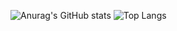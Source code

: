 ![Anurag's GitHub stats](https://github-readme-stats.vercel.app/api?username=QuocCuong2807&show_icons=true&theme=onedar)
![Top Langs](https://github-readme-stats.vercel.app/api/top-langs/?username=QuocCuong2807&layout=compact&theme=onedark)


